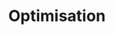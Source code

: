 ---
title: Optimisation
intro: "The ongoing process of improving the user experience, often for conversion."
layout: listing
---